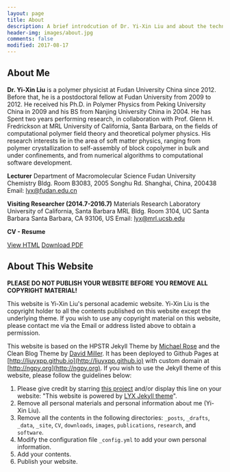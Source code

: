 ```yaml
---
layout: page
title: About
description: A brief introdcution of Dr. Yi-Xin Liu and about the technique used by this website.
header-img: images/about.jpg
comments: false
modified: 2017-08-17
---
```


## About Me

**Dr. Yi-Xin Liu** is a polymer physicist at Fudan University China since 2012. Before that, he is a postdoctoral fellow at Fudan University from 2009 to 2012. He received his Ph.D. in Polymer Physics from Peking University China in 2009 and his BS from Nanjing University China in 2004. He has Spent two years performing research, in collaboration with Prof. Glenn H. Fredrickson at MRL University of California, Santa Barbara, on the fields of computational polymer field theory and theoretical polymer physics. His research interests lie in the area of soft matter physics, ranging from polymer crystallization to self-assembly of block copolymer in bulk and under confinements, and from numerical algorithms to computational software development.

**Lecturer**
Department of Macromolecular Science
Fudan University
Chemistry Bldg. Room B3083, 2005 Songhu Rd.
Shanghai, China, 200438
Email: lyx@fudan.edu.cn

**Visiting Researcher (2014.7-2016.7)**
Materials Research Laboratory
University of California, Santa Barbara
MRL Bldg. Room 3104, UC Santa Barbara
Santa Barbara, CA 93106, US
Email: lyx@mrl.ucsb.edu

**CV - Resume**

<div markdown="0">
    <a href="{{ site.url }}/CV/" class="btn btn-info">View HTML</a>
    <a href="{{ site.url }}/downloads/CV.pdf" class="btn btn-success">Download PDF</a>
</div>

## About This Website

**PLEASE DO NOT PUBLISH YOUR WEBSITE BEFORE YOU REMOVE ALL COPYRIGHT MATERIAL!**

This website is Yi-Xin Liu's personal academic website. Yi-Xin Liu is the copyright holder to all the contents published on this website except the underlying theme. If you wish to use any copyright material on this website, please contact me via the Email or address listed above to obtain a permission.

This website is based on the HPSTR Jekyll Theme by [Michael Rose](https://github.com/mmistakes) and the Clean Blog Theme by [David Miller](https://github.com/davidtmiller/). It has been deployed to Github Pages at [http://liuyxpp.github.io](http://liuyxpp.github.io) with custom domain at [http://ngpy.org](http://ngpy.org). If you wish to use the Jekyll theme of this website, please follow the guidelines below:

1. Please give credit by starring [this project](https://github.com/liuyxpp/liuyxpp.github.io) and/or display this line on your website: "This website is powered by [LYX Jekyll theme](https://github.com/liuyxpp/liuyxpp.github.io)".
2. Remove all personal materials and personal information about me (Yi-Xin Liu).
3. Remove all the contents in the following directories: `_posts`, `_drafts`, `_data`, `_site`, `CV`, `downloads`, `images`, `publications`, `research`, and `software`.
4. Modify the configuration file `_config.yml` to add your own personal information.
5. Add your contents.
6. Publish your website.
